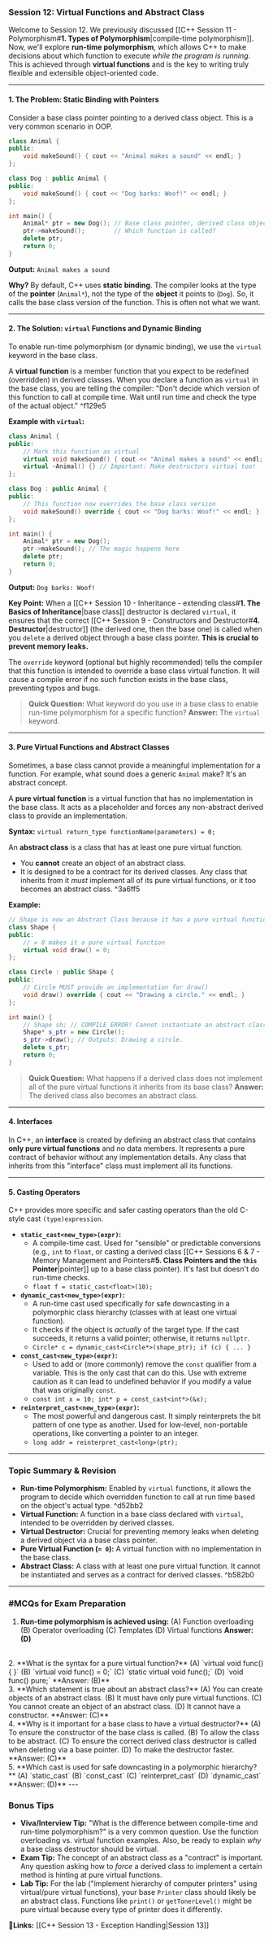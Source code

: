 ### **Session 12: Virtual Functions and Abstract Class**

Welcome to Session 12. We previously discussed [[C++ Session 11 - Polymorphism#**1. Types of Polymorphism**|compile-time polymorphism]]. Now, we'll explore **run-time polymorphism**, which allows C++ to make decisions about which function to execute *while the program is running*. This is achieved through **virtual functions** and is the key to writing truly flexible and extensible object-oriented code.

---

#### **1. The Problem: Static Binding with Pointers**

Consider a base class pointer pointing to a derived class object. This is a very common scenario in OOP.

```cpp
class Animal {
public:
    void makeSound() { cout << "Animal makes a sound" << endl; }
};

class Dog : public Animal {
public:
    void makeSound() { cout << "Dog barks: Woof!" << endl; }
};

int main() {
    Animal* ptr = new Dog(); // Base class pointer, derived class object
    ptr->makeSound();        // Which function is called?
    delete ptr;
    return 0;
}
```
**Output:**
`Animal makes a sound`

**Why?** By default, C++ uses **static binding**. The compiler looks at the type of the **pointer** (`Animal*`), not the type of the **object** it points to (`Dog`). So, it calls the base class version of the function. This is often not what we want.

---

#### **2. The Solution: `virtual` Functions and Dynamic Binding**

To enable run-time polymorphism (or dynamic binding), we use the `virtual` keyword in the base class.

A **virtual function** is a member function that you expect to be redefined (overridden) in derived classes. When you declare a function as `virtual` in the base class, you are telling the compiler: "Don't decide which version of this function to call at compile time. Wait until run time and check the type of the actual object." ^f129e5

**Example with `virtual`:**

```cpp
class Animal {
public:
    // Mark this function as virtual
    virtual void makeSound() { cout << "Animal makes a sound" << endl; }
    virtual ~Animal() {} // Important: Make destructors virtual too!
};

class Dog : public Animal {
public:
    // This function now overrides the base class version
    void makeSound() override { cout << "Dog barks: Woof!" << endl; }
};

int main() {
    Animal* ptr = new Dog();
    ptr->makeSound(); // The magic happens here
    delete ptr;
    return 0;
}
```
**Output:**
`Dog barks: Woof!`

**Key Point:** When a [[C++ Session 10 - Inheritance - extending class#**1. The Basics of Inheritance**|base class]] destructor is declared `virtual`, it ensures that the correct [[C++ Session 9 - Constructors and Destructor#**4. Destructor**|destructor]] (the derived one, then the base one) is called when you `delete` a derived object through a base class pointer. **This is crucial to prevent memory leaks.**

The `override` keyword (optional but highly recommended) tells the compiler that this function is intended to override a base class virtual function. It will cause a compile error if no such function exists in the base class, preventing typos and bugs.

> **Quick Question:** What keyword do you use in a base class to enable run-time polymorphism for a specific function?
> **Answer:** The `virtual` keyword.

---

#### **3. Pure Virtual Functions and Abstract Classes**

Sometimes, a base class cannot provide a meaningful implementation for a function. For example, what sound does a generic `Animal` make? It's an abstract concept.

A **pure virtual function** is a virtual function that has no implementation in the base class. It acts as a placeholder and forces any non-abstract derived class to provide an implementation.

**Syntax:** `virtual return_type functionName(parameters) = 0;`

An **abstract class** is a class that has at least one pure virtual function.
*   You **cannot** create an object of an abstract class.
*   It is designed to be a contract for its derived classes. Any class that inherits from it *must* implement all of its pure virtual functions, or it too becomes an abstract class. ^3a6ff5

**Example:**
```cpp
// Shape is now an Abstract Class because it has a pure virtual function
class Shape {
public:
    // = 0 makes it a pure virtual function
    virtual void draw() = 0; 
};

class Circle : public Shape {
public:
    // Circle MUST provide an implementation for draw()
    void draw() override { cout << "Drawing a circle." << endl; }
};

int main() {
    // Shape sh; // COMPILE ERROR! Cannot instantiate an abstract class.
    Shape* s_ptr = new Circle();
    s_ptr->draw(); // Outputs: Drawing a circle.
    delete s_ptr;
    return 0;
}
```

> **Quick Question:** What happens if a derived class does not implement all of the pure virtual functions it inherits from its base class?
> **Answer:** The derived class also becomes an abstract class.

---

#### **4. Interfaces**

In C++, an **interface** is created by defining an abstract class that contains **only pure virtual functions** and no data members. It represents a pure contract of behavior without any implementation details. Any class that inherits from this "interface" class must implement all its functions.

---

#### **5. Casting Operators**

C++ provides more specific and safer casting operators than the old C-style cast `(type)expression`.

*   **`static_cast<new_type>(expr)`:**
    *   A compile-time cast. Used for "sensible" or predictable conversions (e.g., `int` to `float`, or casting a derived class [[C++ Sessions 6 & 7 - Memory Management and Pointers#**5. Class Pointers and the `this` Pointer**|pointer]] up to a base class pointer). It's fast but doesn't do run-time checks.
    *   `float f = static_cast<float>(10);`
*   **`dynamic_cast<new_type>(expr)`:**
    *   A run-time cast used specifically for safe downcasting in a polymorphic class hierarchy (classes with at least one virtual function).
    *   It checks if the object is *actually* of the target type. If the cast succeeds, it returns a valid pointer; otherwise, it returns `nullptr`.
    *   `Circle* c = dynamic_cast<Circle*>(shape_ptr); if (c) { ... }`
*   **`const_cast<new_type>(expr)`:**
    *   Used to add or (more commonly) remove the `const` qualifier from a variable. This is the only cast that can do this. Use with extreme caution as it can lead to undefined behavior if you modify a value that was originally `const`.
    *   `const int x = 10; int* p = const_cast<int*>(&x);`
*   **`reinterpret_cast<new_type>(expr)`:**
    *   The most powerful and dangerous cast. It simply reinterprets the bit pattern of one type as another. Used for low-level, non-portable operations, like converting a pointer to an integer.
    *   `long addr = reinterpret_cast<long>(ptr);`

---

### **Topic Summary & Revision**

*   **Run-time Polymorphism:** Enabled by `virtual` functions, it allows the program to decide which overridden function to call at run time based on the object's actual type. ^d52bb2
*   **Virtual Function:** A function in a base class declared with `virtual`, intended to be overridden by derived classes.
*   **Virtual Destructor:** Crucial for preventing memory leaks when deleting a derived object via a base class pointer.
*   **Pure Virtual Function (`= 0`):** A virtual function with no implementation in the base class.
*   **Abstract Class:** A class with at least one pure virtual function. It cannot be instantiated and serves as a contract for derived classes. ^b582b0

---

### **#MCQs for Exam Preparation**

1.  **Run-time polymorphism is achieved using:**
    (A) Function overloading
    (B) Operator overloading
    (C) Templates
    (D) Virtual functions
    **Answer: (D)**
<br>
2.  **What is the syntax for a pure virtual function?**
    (A) `virtual void func() { }`
    (B) `virtual void func() = 0;`
    (C) `static virtual void func();`
    (D) `void func() pure;`
    **Answer: (B)**
<br>
3.  **Which statement is true about an abstract class?**
    (A) You can create objects of an abstract class.
    (B) It must have only pure virtual functions.
    (C) You cannot create an object of an abstract class.
    (D) It cannot have a constructor.
    **Answer: (C)**
<br>
4.  **Why is it important for a base class to have a virtual destructor?**
    (A) To ensure the constructor of the base class is called.
    (B) To allow the class to be abstract.
    (C) To ensure the correct derived class destructor is called when deleting via a base pointer.
    (D) To make the destructor faster.
    **Answer: (C)**
<br>
5.  **Which cast is used for safe downcasting in a polymorphic hierarchy?**
    (A) `static_cast`
    (B) `const_cast`
    (C) `reinterpret_cast`
    (D) `dynamic_cast`
    **Answer: (D)**
---

### **Bonus Tips**

*   **Viva/Interview Tip:** "What is the difference between compile-time and run-time polymorphism?" is a very common question. Use the function overloading vs. virtual function examples. Also, be ready to explain *why* a base class destructor should be virtual.
*   **Exam Tip:** The concept of an abstract class as a "contract" is important. Any question asking how to *force* a derived class to implement a certain method is hinting at pure virtual functions.
*   **Lab Tip:** For the lab ("implement hierarchy of computer printers" using virtual/pure virtual functions), your base `Printer` class should likely be an abstract class. Functions like `print()` or `getTonerLevel()` might be pure virtual because every type of printer does it differently.

**🔗Links:** [[C++ Session 13 - Exception Handling|Session 13]]